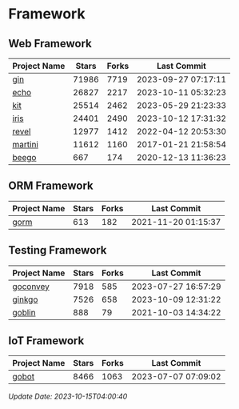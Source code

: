 # Framework

## Web Framework
| Project Name | Stars | Forks | Last Commit |
| ------------ | ----- | ----- | ----------- |
| [gin](https://github.com/gin-gonic/gin) | 71986 | 7719 | 2023-09-27 07:17:11 |
| [echo](https://github.com/labstack/echo) | 26827 | 2217 | 2023-10-11 05:32:23 |
| [kit](https://github.com/go-kit/kit) | 25514 | 2462 | 2023-05-29 21:23:33 |
| [iris](https://github.com/kataras/iris) | 24401 | 2490 | 2023-10-12 17:31:32 |
| [revel](https://github.com/revel/revel) | 12977 | 1412 | 2022-04-12 20:53:30 |
| [martini](https://github.com/go-martini/martini) | 11612 | 1160 | 2017-01-21 21:58:54 |
| [beego](https://github.com/astaxie/beego) | 667 | 174 | 2020-12-13 11:36:23 |

## ORM Framework
| Project Name | Stars | Forks | Last Commit |
| ------------ | ----- | ----- | ----------- |
| [gorm](https://github.com/jinzhu/gorm) | 613 | 182 | 2021-11-20 01:15:37 |

## Testing Framework
| Project Name | Stars | Forks | Last Commit |
| ------------ | ----- | ----- | ----------- |
| [goconvey](https://github.com/smartystreets/goconvey) | 7918 | 585 | 2023-07-27 16:57:29 |
| [ginkgo](https://github.com/onsi/ginkgo) | 7526 | 658 | 2023-10-09 12:31:22 |
| [goblin](https://github.com/franela/goblin) | 888 | 79 | 2021-10-03 14:34:22 |

## IoT Framework
| Project Name | Stars | Forks | Last Commit |
| ------------ | ----- | ----- | ----------- |
| [gobot](https://github.com/hybridgroup/gobot) | 8466 | 1063 | 2023-07-07 07:09:02 |

*Update Date: 2023-10-15T04:00:40*